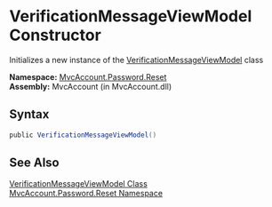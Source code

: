 VerificationMessageViewModel Constructor
========================================
Initializes a new instance of the [VerificationMessageViewModel][1] class

**Namespace:** [MvcAccount.Password.Reset][2]  
**Assembly:** MvcAccount (in MvcAccount.dll)

Syntax
------

```csharp
public VerificationMessageViewModel()
```


See Also
--------
[VerificationMessageViewModel Class][1]  
[MvcAccount.Password.Reset Namespace][2]  

[1]: README.md
[2]: ../README.md